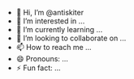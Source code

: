 - 👋 Hi, I’m @antiskiter
- 👀 I’m interested in ...
- 🌱 I’m currently learning ...
- 💞️ I’m looking to collaborate on ...
- 📫 How to reach me ...
- 😄 Pronouns: ...
- ⚡ Fun fact: ...

<!---
antiskiter/antiskiter is a ✨ special ✨ repository because its `README.md` (this file) appears on your GitHub profile.
You can click the Preview link to take a look at your changes.
--->
